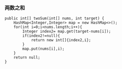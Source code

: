 
### 两数之和
  
    public int[] twoSum(int[] nums, int target) {
        HashMap<Integer,Integer> map = new HashMap<>();
        for(int i=0;i<nums.length;i++){
            Integer index2= map.get(target-nums[i]);
            if(index2!=null){
                return new int[]{index2,i};
            }
            map.put(nums[i],i);
        }
        return null;
    }